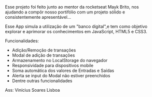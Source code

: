 Esse projeto foi feito junto ao mentor da rocketseat Mayk Brito, nos ajudando a compôr nosso portifólio com um projeto sólido e consistentemente apresentável...

Esse App simula a utilização de um "banco digital",e tem como objetivo explorar e aprimorar os conhecimentos em JavaScript, HTML5 e CSS3.

Funcionalidades:

* Adição/Remoção de transações
* Modal de adição de transações
* Armazenamento no LocalStorage do navegador
* Responsividade para dispositivos mobile
* Soma automática dos valores de Entradas e Saídas
* Alerta se input do Modal não estiver preenchidos
* Dentre outras funcionalidades

Ass:
    Vinícius Soares Lisboa

